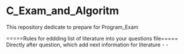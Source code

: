 # C_Exam_and_Algoritm
This repository dedicate to prepare for Program_Exam

=====Rules for eddding list of literature into your questions file=====
Directly after question, which add next information for literature
<Name of book> - <link to a resource> - <pages>
